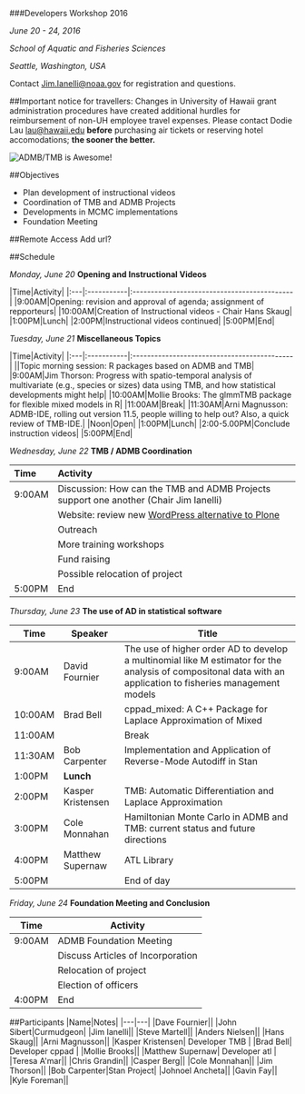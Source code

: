 ###Developers Workshop 2016

*June 20 - 24, 2016*

*School of Aquatic and Fisheries Sciences*

*Seattle, Washington, USA*

Contact Jim.Ianelli@noaa.gov for registration and questions.

##Important notice for travellers:
Changes in University of Hawaii grant administration procedures have created additional hurdles for reimbursement of non-UH employee travel expenses. Please contact Dodie Lau lau@hawaii.edu __before__ purchasing air tickets or reserving hotel accomodations; __the sooner the better.__


![ADMB/TMB is Awesome!](http://cdn.collider.com/wp-content/uploads/2015/04/star-wars-7-force-awakens-r2d2-bb8-600x600.jpeg "jpeg")

##Objectives
* Plan development of instructional videos
* Coordination of TMB and ADMB Projects
* Developments in MCMC implementations
* Foundation Meeting

##Remote Access
Add url?

##Schedule

_Monday, June 20_ __Opening and Instructional Videos__

|Time|Activity|
|:---|:-----------|:--------------------------------------------|
|9:00AM|Opening: revision and approval of agenda; assignment of repporteurs|
|10:00AM|Creation of Instructional videos - Chair Hans Skaug|
|1:00PM|Lunch|
|2:00PM|Instructional videos continued|
|5:00PM|End|

_Tuesday, June 21_ __Miscellaneous Topics__

|Time|Activity|
|:---|:-----------|:--------------------------------------------|
||Topic morning session: R packages based on ADMB and TMB|
|9:00AM|Jim Thorson: Progress with spatio-temporal analysis of multivariate  (e.g., species or sizes) data using TMB, and how statistical developments might help|
|10:00AM|Mollie Brooks: The glmmTMB package for flexible mixed models in R|
|11:00AM|Break|
|11:30AM|Arni Magnusson: ADMB-IDE, rolling out version 11.5, people willing to help out? Also, a quick review of TMB-IDE.|
|Noon|Open|
|1:00PM|Lunch|
|2:00-5.00PM|Conclude instruction videos|
|5:00PM|End|

_Wednesday, June 22_ __TMB / ADMB Coordination__

|Time|Activity|
|:---|:--------------------------------------------|
|9:00AM|Discussion: How can the TMB and ADMB Projects support one another (Chair Jim Ianelli)|
| |Website: review new [WordPress alternative to Plone](http://admb-project-org.admb-foundation.org/)|
| |Outreach|
| |More training workshops|
| |Fund raising|
| |Possible relocation of project|
|5:00PM|End|

_Thursday, June 23_ __The use of AD in statistical software__

|Time|Speaker|Title|
|---|-----------|--------------------------------------------|
|9:00AM|David Fournier |The use of higher order AD to develop a multinomial like M estimator for the analysis of compositonal data with an application to fisheries management models |
|10:00AM|Brad Bell|cppad_mixed: A C++ Package for Laplace Approximation of Mixed |
|11:00AM||Break |
|11:30AM|Bob Carpenter|Implementation and Application of Reverse-Mode Autodiff in Stan|
|1:00PM| **Lunch** |
|2:00PM|Kasper Kristensen |TMB: Automatic Differentiation and Laplace Approximation|
|3:00PM|Cole Monnahan|Hamiltonian Monte Carlo in ADMB and TMB: current status and future directions|
|4:00PM|Matthew Supernaw|ATL Library|
|5:00PM||End of day|


_Friday, June 24_ __Foundation Meeting and Conclusion__

|Time|Activity|
|---|---|
|9:00AM|ADMB Foundation Meeting|
||Discuss Articles of Incorporation|
||Relocation of project|
||Election of officers|
|4:00PM|End|


##Participants
|Name|Notes|
|---|---|
|Dave Fournier||
|John Sibert|Curmudgeon|
|Jim Ianelli||
|Steve Martell||
|Anders Nielsen||
|Hans Skaug||
|Arni Magnusson||
|Kasper Kristensen| Developer TMB | 
|Brad Bell| Developer cppad |
|Mollie Brooks||
|Matthew Supernaw| Developer atl |
|Teresa A'mar||
|Chris Grandin||
|Casper Berg||
|Cole Monnahan||
|Jim Thorson||
|Bob Carpenter|Stan Project|
|Johnoel Ancheta||
|Gavin Fay||
|Kyle Foreman||
